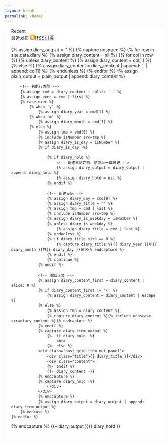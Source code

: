 ```yaml
---
layout: blank
permalink: /home/
---
```

<div align="center">
	<div style="width:100%;height:auto">
		<div id="blog" align="left" style="background-color:white;padding:0px 20px 20px;position:relative">
			<div class="watermarkTopRight" onselectstart="return false">Recent</div>
			<div class="h1">
				<div style="display:inline">最近发布</div>
				<a href="/api/rss.xml" style="font-size:medium"><img src="img/rss_24.gif" width="16" height="16" />RSS订阅</a>
			</div>
			<br>
			<div class="grid" masonry gutter="10" itemselector=".grid-item" columnwidth=".sizer">
				<div class="sizer mui-panel"></div>
{% assign diary_output = '' %}
{% capture nospace %}
	{% for row in site.data.diary %}
		<!-- ========== 行开始：提取当前行字符串 ========== -->
		{% assign diary_content = nil %}
		{% for col in row %}
			{% unless diary_content %}
				{% assign diary_content = col[1] %}
			{% else %}
				{% assign diary_content = diary_content | append: ',' | append: col[1] %}
			{% endunless %}
		{% endfor %}
		{% assign plain_output = plain_output | append: diary_content %}
		
		<!-- 判断行类型 -->
		{% assign cmd = diary_content | split: ' ' %}
		{% assign exec = cmd | first %}
		{% case exec %}
			{% when 'y' %}
				{% assign diary_year = cmd[1] %}
			{% when 'm' %}
				{% assign diary_month = cmd[1] %}
			{% else %}
				{% assign tmp = cmd[0] %}
				{% include isNumber src=tmp %}
				{% assign diary_is_day = isNumber %}
				{% if diary_is_day -%}
				
					{% if diary_hold %}
						<!-- 新建日记之前，结束上一篇日记 -->
						{% assign diary_output = diary_output | append: diary_hold %}
						{% assign diary_hold = nil %}
					{% endif %}
					
					<!-- 新建日记 -->
					{% assign diary_day = cmd[0] %}
					{% assign diary_title = '' %}
					{% assign tmp = cmd | last %}
					{% include isNumber src=tmp %}
					{% assign diary_is_weekday = isNumber %}
					{% unless diary_is_weekday %}
						{% assign diary_title = cmd | last %}
					{% endunless %}
					{% if diary_title.size == 0 %}
						{% capture diary_title %}{{ diary_year }}年{{ diary_month }}月{{ diary_day }}日记{% endcapture %}
					{% endif %}
					{% continue %}
				{% endif %}
				
				<!-- 添加正文 -->
				{% assign diary_content_first = diary_content | slice: 0 %}
				{% if diary_content_first != '<' %}
					{% assign diary_content = diary_content | escape %}
				{% else %}
					{% assign tmp = diary_content %}
					{% capture diary_content %}{% include unescape src=diary_content %}{% endcapture %}
				{% endif %}
				{% capture diary_item_output %}
					{%- if diary_hold -%}
						<br>
					{%- else %}
				<div class="post grid-item mui-panel">
					<div class="title">{{ diary_title }}</div>
					<div class="content">
					{%- endif %}
					{{- diary_content -}}
				{% endcapture %}
				{% capture diary_hold -%}
					</div>
				</div>
				{% endcapture %}
				{% assign diary_output = diary_output | append: diary_item_output %}
		{% endcase %}
	{% endfor %}
{% endcapture %}
{{- diary_output }}{{ diary_hold }}
			</div>
		</div>
	</div>
</div>
<style>
iframe{
	width: 100%;
	height: 240px;
	border: 0;
}
.sizer{
	visibility: hidden
}
.post{
	overflow-wrap: break-word;
	background-color: rgba(0,0,0,0);
	line-height:1.5em;
}
.post > .title{
	text-align: center
}
.post > .content:before{
	content: '\201c';
	font-size: 2em;
	font-family: "monospace";
	display: inline-block;
	color: #999999;
}
.post > .content > iframe{
	width: 100%;
	border: 0
}

/* 列宽 width 应该为：Math.floor(1 / 列数 x 100%) - item左右padding - (间隔值 x 间隔数量 x Math.floor(间隔数量 / 列数)) */
@media (min-width:500px){
	.sizer, .grid-item{
		width:calc(50% - 30px - 5px)
	}
}
@media (min-width:800px){
	.sizer, .grid-item{
		width:calc(33% - 30px - 6px)
	}
}
</style>

